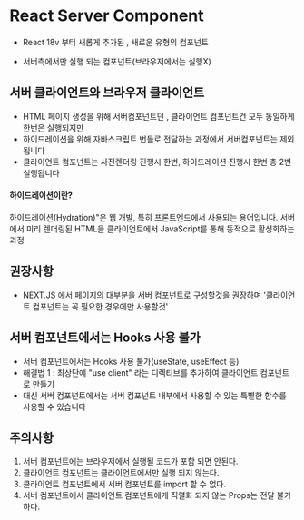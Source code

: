 # React Server Component

- React 18v 부터 새롭게 추가된 , 새로운 유형의 컴포넌트

- 서버측에서만 실행 되는 컴포넌트(브라우저에서는 실행X)

## 서버 클라이언트와 브라우저 클라이언트

- HTML 페이지 생성을 위해 서버컴포넌트던 , 클라이언트 컴포넌트건 모두 동일하게 한번은 실행되지만
- 하이드레이션을 위해 자바스크립트 번들로 전달하는 과정에서 서버컴포넌트는 제외됩니다
- 클라이언트 컴포넌트는 사전렌더링 진행시 한번, 하이드레이션 진행시 한번 총 2번 실행됩니다

#### 하이드레이션이란?

하이드레이션(Hydration)"은 웹 개발, 특히 프론트엔드에서 사용되는 용어입니다. 서버에서 미리 렌더링된 HTML을 클라이언트에서 JavaScript를 통해 동적으로 활성화하는 과정

## 권장사항

- NEXT.JS 에서 페이지의 대부분을 서버 컴포넌트로 구성할것을 권장하며 '클라이언트 컴포넌트는 꼭 필요한 경우에만 사용할것'

## 서버 컴포넌트에서는 Hooks 사용 불가

- 서버 컴포넌트에서는 Hooks 사용 불가(useState, useEffect 등)
- 해결법 1 : 최상단에 "use client" 라는 디렉티브를 추가하여 클라이언트 컴포넌트로 만들기
- 대신 서버 컴포넌트에서는 서버 컴포넌트 내부에서 사용할 수 있는 특별한 함수를 사용할 수 있습니다

## 주의사항

1. 서버 컴포넌트에는 브라우저에서 실행될 코드가 포함 되면 안된다.
2. 클라이언트 컴포넌트는 클라이언트에서만 실행 되지 않는다.
3. 클라이언트 컴포넌트에서 서버 컴포넌트를 import 할 수 없다.
4. 서버 컴포넌트에서 클라이언트 컴포넌트에게 직렬화 되지 않는 Props는 전달 불가하다.
